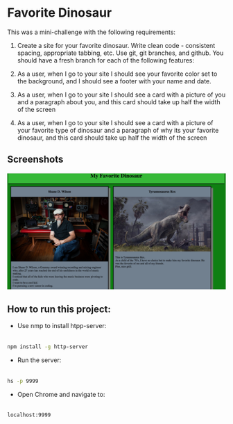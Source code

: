 # Favorite Dinosaur

This was a mini-challenge with the following requirements:


1. Create a site for your favorite dinosaur. Write clean code - consistent spacing, appropriate tabbing, etc. Use git, git branches, and github. You should have a fresh branch for each of the following features:

  1. As a user, when I go to your site I should see your favorite color set to the background, and I should see a footer with your name and date.

  2. As a user, when I go to your site I should see a card with a picture of you and a paragraph about you, and this card should take up half the width of the screen

  3. As a user, when I go to your site I should see a card with a picture of your favorite type of dinosaur and a paragraph of why its your favorite dinosaur, and this card should take up half the width of the screen

 ## Screenshots

 ![main screenshot](./screenshots/main-screenshot.png) 

 ## How to run this project:

* Use nmp to install htpp-server:

```sh

npm install -g http-server

```
* Run the server:

```sh

hs -p 9999

```

* Open Chrome and navigate to:

```

localhost:9999

```
